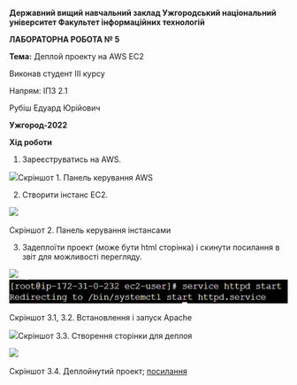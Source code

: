 ﻿**Державний вищий навчальний заклад
Ужгородський національний університет
Факультет інформаційних технологій**

**ЛАБОРАТОРНА РОБОТА № 5**

**Тема:** Деплой проекту на AWS EC2

Виконав студент III курсу

Напрям: ІПЗ 2.1

Рубіш Едуард Юрійович

**Ужгород-2022**

**Хід роботи**

1. Зареєструватись на AWS.

![](image1.png)Скріншот 1. Панель керування AWS

2. Створити інстанс EC2.

![](image2.png)

Скріншот 2. Панель керування інстансами

3. Задеплоїти проект (може бути html сторінка) і скинути посилання в звіт для можливості перегляду.

![](image3.png)![](image4.png)

Скріншот 3.1, 3.2. Встановлення і запуск Apache

![](image5.png)Скріншот 3.3. Створення сторінки для деплоя

![](image6.png)

Скріншот 3.4. Деплойнутий проект; [посилання](http://3.121.232.245/)
